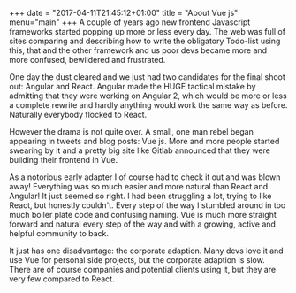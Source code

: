 +++
date = "2017-04-11T21:45:12+01:00"
title = "About Vue js"
menu="main"
+++
A couple of years ago new frontend Javascript frameworks started popping up more or less every day. The web was full of sites comparing and describing how to write the obligatory Todo-list using this, that and the other framework and us poor devs became more and more confused, bewildered and frustrated. 

One day the dust cleared and we just had two candidates for the final shoot out: Angular and React. Angular made the HUGE tactical mistake by admitting that they were working on Angular 2, which would be more or less a complete rewrite and hardly anything would work the same way as before. Naturally everybody flocked to React.

However the drama is not quite over. A small, one man rebel began appearing in tweets and blog posts: Vue js. More and more people started swearing by it and a pretty big site like Gitlab announced that they were building their frontend in Vue.

As a notorious early adapter I of course had to check it out and was blown away! Everything was so much easier and more natural than React and Angular! It just seemed so right. I had been struggling a lot, trying to like React, but honestly couldn't. Every step of the way I stumbled around in too much boiler plate code and confusing naming. Vue is much more straight forward and natural every step of the way and with a growing, active and helpful community to back.

It just has one disadvantage: the corporate adaption. Many devs love it and use Vue for personal side projects, but the corporate adaption is slow. There are of course companies and potential clients using it, but they are very few compared to React. 
